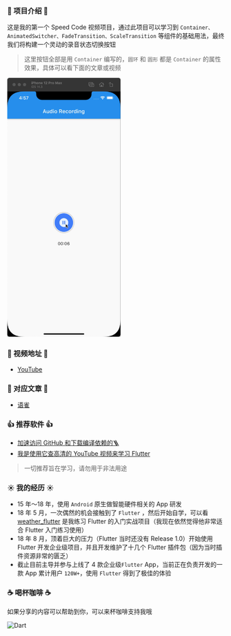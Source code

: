 ### 📖 项目介绍 📖

这是我的第一个 Speed Code 视频项目，通过此项目可以学习到 `Container、AnimatedSwitcher、FadeTransition、ScaleTransition` 等组件的基础用法，最终我们将构建一个灵动的录音状态切换按钮

> 这里按钮全部是用 `Container` 编写的，`圆环` 和 `圆形` 都是 `Container` 的属性效果，具体可以看下面的文章或视频

<img src="images/audio_recording.gif" alt="Gif" height="600"/>

### 🎥 视频地址 🎥

- [YouTube](https://www.youtube.com/channel/UCBZqDGI6DwI0njwnMuq8yog)

### 📒 对应文章 📒

- [语雀](https://www.yuque.com/docs/share/83e1400b-5a0d-4b78-a7a9-55609f42c2d3)

### 👍 推荐软件 👍

- [加速访问 GitHub 和下载编译依赖的🪜](https://bit.ly/3fcL0ND)
- [我是使用它查高清的 YouTube 视频来学习 Flutter ](https://bit.ly/3fcL0ND)

> 一切推荐旨在学习，请勿用于非法用途

### ☀️ 我的经历 ☀️

- 15 年～18 年，使用 `Android` 原生做智能硬件相关的  App 研发
- 18 年 5 月，一次偶然的机会接触到了 `Flutter` ，然后开始自学，可以看 [weather_flutter](https://github.com/yy1300326388/weather_flutter) 是我练习 Flutter 的入门实战项目（我现在依然觉得他非常适合 Flutter 入门练习使用）
- 18 年 8 月，顶着巨大的压力（Flutter 当时还没有 Release 1.0）开始使用 Flutter 开发企业级项目，并且开发维护了十几个 Flutter 插件包（因为当时插件资源非常的匮乏）
- 截止目前主导并参与上线了 4 款企业级`Flutter` App，当前正在负责开发的一款 App 累计用户 `120W+`，使用 `Flutter` 得到了极佳的体验

### ☕️ 喝杯咖啡 ☕️

如果分享的内容可以帮助到你，可以来杯咖啡支持我哦

<img src="https://github.com/yy1300326388/yy1300326388/blob/main/images/pay_qr_code/pay_qr_code.png" alt="Dart" width="480"/>

